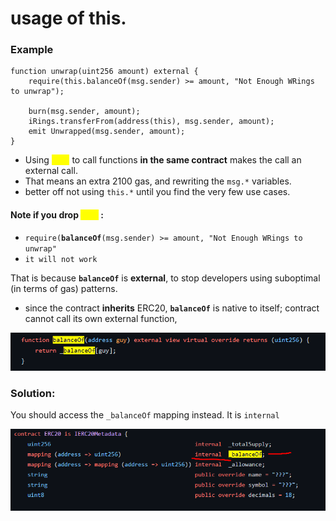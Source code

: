 # usage of this.

### Example

```solidity
function unwrap(uint256 amount) external {
    require(this.balanceOf(msg.sender) >= amount, "Not Enough WRings to unwrap");
    
    burn(msg.sender, amount);
    iRings.transferFrom(address(this), msg.sender, amount);
    emit Unwrapped(msg.sender, amount);
}
```

* Using <mark style="color:yellow;">`this`</mark> to call functions **in the same contract** makes the call an external call.&#x20;
* That means an extra 2100 gas, and rewriting the `msg.*` variables.&#x20;
* better off not using `this.*` until you find the very few use cases.

#### Note if you drop <mark style="color:yellow;">`this`</mark> :

* `require(`**`balanceOf`**`(msg.sender) >= amount, "Not Enough WRings to unwrap"`
* `it will not work`

That is because **`balanceOf`** is **external**, to stop developers using suboptimal (in terms of gas) patterns.&#x20;

* since the contract **inherits** ERC20, **`balanceOf`** is native to itself; contract cannot call its own external function,

![ERC20: balanceOf()](<../../.gitbook/assets/image (343).png>)

### Solution:

You should access the `_balanceOf` mapping instead. It is `internal`

![ERC20.sol](<../../.gitbook/assets/image (340).png>)

